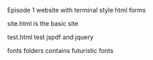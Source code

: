 Episode 1 website with terminal style html forms

site.html is the basic site

test.html test jspdf and jquery

fonts folders contains futuristic fonts
